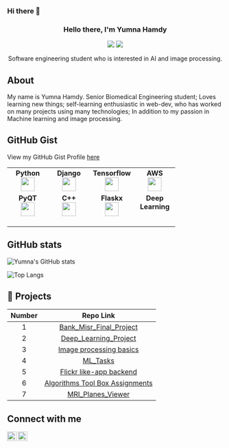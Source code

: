 ### Hi there 👋

<div align="center">
  
  ### Hello there, I'm Yumna Hamdy 
  

  [![](https://komarev.com/ghpvc/?username=Yumna-Hamdy&color=blue&label=Profile%20Views)](https://github.com/Yumna-Hamdy/Yumna-Hamdy)
  [![](https://img.shields.io/github/followers/Yumna-Hamdy?label=GitHub%20Followers)](https://github.com/Yumna-Hamdy/Yumna-Hamdy)
  
  Software engineering student who is interested in AI and image processing.
</div>


About
-----
My name is Yumna Hamdy. Senior Biomedical Engineering student; Loves learning new things; self-learning enthusiastic in web-dev, who has worked on many projects using many technologies; In addition to my passion in Machine learning and image processing.  

GitHub Gist
-----------
View my GitHub Gist Profile [here](https://gist.github.com/Yumna-Hamdy)
<table width="320px">
    <tbody>
        <tr valign="top">
            <td width="80px" align="center">
              <span><strong>Python</strong></span><br>
              <img height="32px" src="https://cdn.jsdelivr.net/gh/devicons/devicon/icons/python/python-original.svg">
            </td>
            <td width="80px" align="center">
              <span><strong>Django</strong></span><br>
              <img height="32" src="https://static.djangoproject.com/img/logos/django-logo-negative.1d528e2cb5fb.png">
            </td>
            <td width="80px" align="center">
              <span><strong>Tensorflow</strong></span><br>
              <img height="32" src="https://upload.wikimedia.org/wikipedia/commons/thumb/a/ab/TensorFlow_logo.svg/1200px-TensorFlow_logo.svg.png">
            </td>
            <td width="80px" align="center">
              <span><strong>AWS</strong></span><br>
              <img height="32px" src="https://cdn.jsdelivr.net/gh/devicons/devicon/icons/amazonwebservices/amazonwebservices-original.svg">
            </td>
        </tr>
        <tr valign="top">
            <td width="80px" align="center">
              <span><strong>PyQT</strong></span><br>
              <img height="32px" src="https://2.bp.blogspot.com/-JnDJMI0s2n4/Wnyd4XnXLoI/AAAAAAAALY4/KYujvB5oO0gU-6uoMeAbcK9zmigQsDa3wCLcBGAs/s1600/pqtPython.jpg">
            </td>
            <td width="80px" align="center">
              <span><strong>C++</strong></span><br>
              <img height="32px" src="https://encrypted-tbn0.gstatic.com/images?q=tbn:ANd9GcSsTB0aWQUIXpAwP_4iTOqMKzkKBcSPUfsw0Q&usqp=CAU">
            </td>
            <td width="80px" align="center">
              <span><strong>Flaskx</strong></span><br>
              <img height="32px" src="https://upload.wikimedia.org/wikipedia/commons/thumb/3/3c/Flask_logo.svg/1200px-Flask_logo.svg.png">
            </td>
            <td width="80px" align="center">
              <span><strong>Deep Learning</strong></span><br>
              <img height="32px">
            </td>
        </tr>
    </tbody>
</table>

GitHub stats
------------
![Yumna's GitHub stats](https://github-readme-stats.vercel.app/api?username=Yumna-Hamdy&hide=stars&count_private=true&show_icons=true&include_all_commits=true&theme=tokyonight)

![Top Langs](https://github-readme-stats.vercel.app/api/top-langs/?username=Yumna-Hamdy&layout=compact&langs_count=6&hide=html&theme=tokyonight)


🫠 Projects
--------
| Number | Repo Link  |
| :-----: | :-: |
| 1 | [Bank_Misr_Final_Project](https://github.com/Yumna-Hamdy/BankMisrFinalProject) |
| 2 | [Deep_Learning_Project](https://github.com/Yumna-Hamdy/Deep-Learning-Detecring-Melanoma) |
| 3 | [Image processing basics](https://github.com/Yumna-Hamdy/imagesTasks) |
| 4 | [ML_Tasks](https://github.com/Yumna-Hamdy/Machine-Learnings) |
| 5 | [Flickr like-app backend](https://github.com/Yumna-Hamdy/software-project/tree/main/flickr-backend) |
| 6 | [Algorithms Tool Box Assignments](https://github.com/Yumna-Hamdy/Algorithms-tool-box) |
| 7 | [MRI_Planes_Viewer](https://github.com/Yumna-Hamdy/MRI_Planes_Viewer) |


Connect with me 
-----------------------------------------------------
[<img align="left" width="22px" src="https://cdn.jsdelivr.net/npm/simple-icons@v3/icons/linkedin.svg" />][linkedin]
[<img align="left" width="22px" src="https://cdn.jsdelivr.net/npm/simple-icons@v3/icons/whatsapp.svg" />][whatsapp]


</br>

[linkedin]:https://www.linkedin.com/in/yumna-hamdy-50b20b200
[whatsapp]: https://wa.me/201099895374

